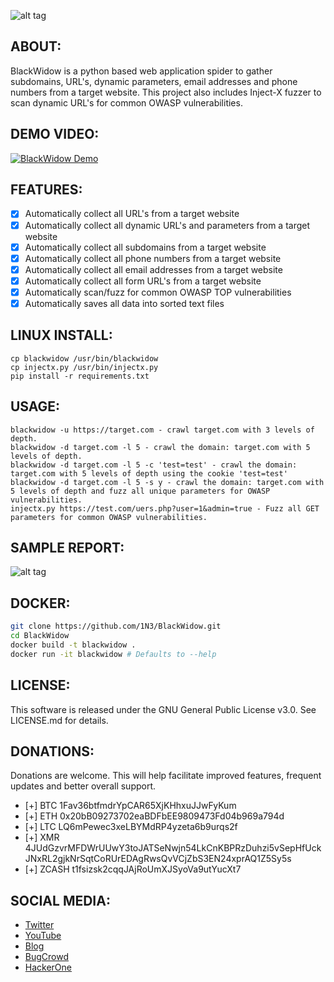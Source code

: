 ![alt tag](https://github.com/1N3/BlackWidow/blob/master/blackwidowlogo.png)

## ABOUT:
BlackWidow is a python based web application spider to gather subdomains, URL's, dynamic parameters, email addresses and phone numbers from a target website. This project also includes Inject-X fuzzer to scan dynamic URL's for common OWASP vulnerabilities.

## DEMO VIDEO:
[![BlackWidow Demo](https://i.ytimg.com/vi/mch8ht47taY/hqdefault.jpg)](https://www.youtube.com/watch?v=mch8ht47taY)

## FEATURES:
- [x] Automatically collect all URL's from a target website
- [x] Automatically collect all dynamic URL's and parameters from a target website
- [x] Automatically collect all subdomains from a target website
- [x] Automatically collect all phone numbers from a target website
- [x] Automatically collect all email addresses from a target website
- [x] Automatically collect all form URL's from a target website
- [X] Automatically scan/fuzz for common OWASP TOP vulnerabilities
- [x] Automatically saves all data into sorted text files

## LINUX INSTALL:
```
cp blackwidow /usr/bin/blackwidow 
cp injectx.py /usr/bin/injectx.py
pip install -r requirements.txt
```

## USAGE:
```
blackwidow -u https://target.com - crawl target.com with 3 levels of depth.
blackwidow -d target.com -l 5 - crawl the domain: target.com with 5 levels of depth.
blackwidow -d target.com -l 5 -c 'test=test' - crawl the domain: target.com with 5 levels of depth using the cookie 'test=test'
blackwidow -d target.com -l 5 -s y - crawl the domain: target.com with 5 levels of depth and fuzz all unique parameters for OWASP vulnerabilities.
injectx.py https://test.com/uers.php?user=1&admin=true - Fuzz all GET parameters for common OWASP vulnerabilities.
```

## SAMPLE REPORT:
![alt tag](https://github.com/1N3/BlackWidow/blob/master/blackwidow-report1.png)

## DOCKER:
```bash
git clone https://github.com/1N3/BlackWidow.git
cd BlackWidow
docker build -t blackwidow .
docker run -it blackwidow # Defaults to --help

```

## LICENSE:
This software is released under the GNU General Public License v3.0. See LICENSE.md for details.

## DONATIONS:
Donations are welcome. This will help facilitate improved features, frequent updates and better overall support.
- [+] BTC 1Fav36btfmdrYpCAR65XjKHhxuJJwFyKum
- [+] ETH 0x20bB09273702eaBDFbEE9809473Fd04b969a794d
- [+] LTC LQ6mPewec3xeLBYMdRP4yzeta6b9urqs2f
- [+] XMR 4JUdGzvrMFDWrUUwY3toJATSeNwjn54LkCnKBPRzDuhzi5vSepHfUckJNxRL2gjkNrSqtCoRUrEDAgRwsQvVCjZbS3EN24xprAQ1Z5Sy5s
- [+] ZCASH t1fsizsk2cqqJAjRoUmXJSyoVa9utYucXt7

## SOCIAL MEDIA:
- [Twitter](https://www.twitter.com/crowdshield "Twitter")
- [YouTube](https://www.yahoo.com/crowdshield "YouTube")
- [Blog](https://crowdshield.com/blog.php "Blog")
- [BugCrowd](https://bugcrowd.com/1N3 "BugCrowd")
- [HackerOne](https://hackerone.com/1N3 "HackerOne")
